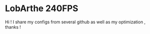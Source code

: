 # LobArthe 240FPS
Hi ! I share my configs from several github as well as my optimization , thanks !
